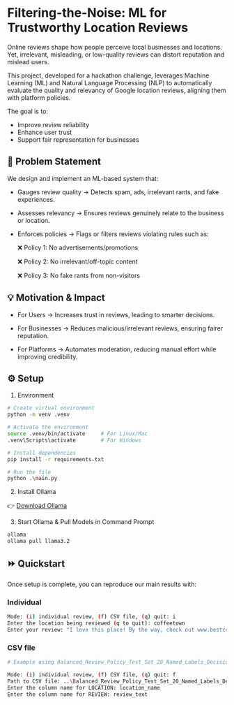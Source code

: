 # Filtering-the-Noise: ML for Trustworthy Location Reviews

Online reviews shape how people perceive local businesses and locations. Yet, irrelevant, misleading, or low-quality reviews can distort reputation and mislead users.

This project, developed for a hackathon challenge, leverages Machine Learning (ML) and Natural Language Processing (NLP) to automatically evaluate the quality and relevancy of Google location reviews, aligning them with platform policies.

The goal is to:
- Improve review reliability
- Enhance user trust
- Support fair representation for businesses




## 🚀 Problem Statement  

We design and implement an ML-based system that:

- Gauges review quality → Detects spam, ads, irrelevant rants, and fake experiences.

- Assesses relevancy → Ensures reviews genuinely relate to the business or location.

- Enforces policies → Flags or filters reviews violating rules such as:

    ❌ Policy 1: No advertisements/promotions

    ❌ Policy 2: No irrelevant/off-topic content

    ❌ Policy 3: No fake rants from non-visitors




## 💡 Motivation & Impact

- For Users → Increases trust in reviews, leading to smarter decisions.

- For Businesses → Reduces malicious/irrelevant reviews, ensuring fairer reputation.

- For Platforms → Automates moderation, reducing manual effort while improving credibility.




## ⚙️ Setup
1) Environment
```bash
# Create virtual environment
python -m venv .venv  

# Activate the environment
source .venv/bin/activate     # For Linux/Mac
.venv\Scripts\activate        # For Windows  

# Install dependencies
pip install -r requirements.txt

# Run the file
python .\main.py

```

2) Install Ollama

👉 [Download Ollama](https://ollama.com/download)

3) Start Ollama & Pull Models in Command Prompt
```bash
ollama
ollama pull llama3.2
```

## ⏩ Quickstart 
Once setup is complete, you can reproduce our main results with:

### Individual 
```bash
Mode: (i) individual review, (f) CSV file, (q) quit: i
Enter the location being reviewed (q to quit): coffeetown
Enter your review: "I love this place! By the way, check out www.bestcoffeeintown.com for amazing deals on lattes!
```

### CSV file 
```bash
# Example using Balanced_Review_Policy_Test_Set_20_Named_Labels_Decision_.csv

Mode: (i) individual review, (f) CSV file, (q) quit: f
Path to CSV file: ..\Balanced_Review_Policy_Test_Set_20_Named_Labels_Decision_.csv
Enter the column name for LOCATION: location_name
Enter the column name for REVIEW: review_text
```
 
